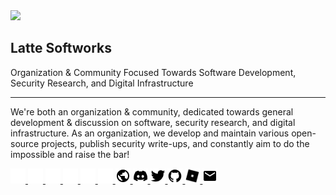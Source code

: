 <div align="left">
    <a href="https://latte.to"><img height="120" src="https://latte.to/assets/images/latte-logo-graphic.png" /></a>
    <!-- Title/Desc -->
    <h2>Latte Softworks</h2>
    <p>Organization & Community Focused Towards Software Development, Security Research, and Digital Infrastructure</p>
    <hr />
    <p>We're both an organization & community, dedicated towards general development & discussion on software, security research, and digital infrastructure. As an organization, we develop and maintain various open-source projects, publish security write-ups, and constantly aim to do the impossible and raise the bar!</p>
    <!-- Website/Social icons -->
    <!-- Made this hacky solution for social links in a horizontal array, I don't seem to have another choice -->
    <p>
        <!-- DARK MODE -->
        <a href="https://latte.to/#gh-dark-mode-only" target="_blank">
            <img width="24" src="https://github.com/latte-soft/.github/raw/master/assets/icons/dark-mode/website-icon-white.svg#gh-dark-mode-only" />
        </a>
        <a href="https://latte.to/discord/#gh-dark-mode-only" target="_blank">
            <img width="24" src="https://github.com/latte-soft/.github/raw/master/assets/icons/dark-mode/discord-clyde-icon-white.svg#gh-dark-mode-only" />
        </a>
        <a href="https://twitter.com/lattesoftworks/#gh-dark-mode-only" target="_blank">
            <img width="24" src="https://github.com/latte-soft/.github/raw/master/assets/icons/dark-mode/twitter-icon-white.svg#gh-dark-mode-only" />
        </a>
        <a href="https://github.com/latte-soft/#gh-dark-mode-only" target="_blank">
            <img width="24" src="https://github.com/latte-soft/.github/raw/master/assets/icons/dark-mode/github-icon-white.svg#gh-dark-mode-only" />
        </a>
        <a href="https://www.roblox.com/groups/10685936/Latte-Softworks#!/about/#gh-dark-mode-only" target="_blank">
            <img width="24" src="https://github.com/latte-soft/.github/raw/master/assets/icons/dark-mode/roblox-icon-white.svg#gh-dark-mode-only" />
        </a>
        <a href="mailto:support@latte.to#gh-dark-mode-only" target="_blank">
            <img width="24" src="https://github.com/latte-soft/.github/raw/master/assets/icons/dark-mode/email-icon-white.svg#gh-dark-mode-only" />
        </a>
        <!-- LIGHT MODE -->
        <a href="https://latte.to/#gh-light-mode-only" target="_blank">
            <img width="24" src="https://github.com/latte-soft/.github/raw/master/assets/icons/light-mode/website-icon-black.svg#gh-light-mode-only" />
        </a>
        <a href="https://latte.to/discord/#gh-light-mode-only" target="_blank">
            <img width="24" src="https://github.com/latte-soft/.github/raw/master/assets/icons/light-mode/discord-clyde-icon-black.svg#gh-light-mode-only" />
        </a>
        <a href="https://twitter.com/lattesoftworks/#gh-light-mode-only" target="_blank">
            <img width="24" src="https://github.com/latte-soft/.github/raw/master/assets/icons/light-mode/twitter-icon-black.svg#gh-light-mode-only" />
        </a>
        <a href="https://github.com/latte-soft/#gh-light-mode-only" target="_blank">
            <img width="24" src="https://github.com/latte-soft/.github/raw/master/assets/icons/light-mode/github-icon-black.svg#gh-light-mode-only" />
        </a>
        <a href="https://www.roblox.com/groups/10685936/Latte-Softworks#!/about/#gh-light-mode-only" target="_blank">
            <img width="24" src="https://github.com/latte-soft/.github/raw/master/assets/icons/light-mode/roblox-icon-black.svg#gh-light-mode-only" />
        </a>
        <a href="mailto:support@latte.to#gh-light-mode-only" target="_blank">
            <img width="24" src="https://github.com/latte-soft/.github/raw/master/assets/icons/light-mode/email-icon-black.svg#gh-light-mode-only" />
        </a>
    </p>
</div>
